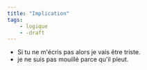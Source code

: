 ```yaml
---
title: "Implication"
tags:
    - logique
    - -draft
---
```


- Si tu ne m'écris pas alors je vais être triste.
- je ne suis pas mouillé parce qu'il pleut.
